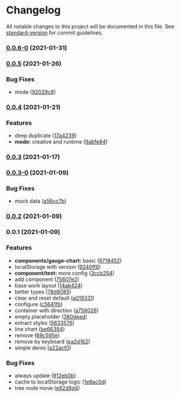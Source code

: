 # Changelog

All notable changes to this project will be documented in this file. See [standard-version](https://github.com/conventional-changelog/standard-version) for commit guidelines.

### [0.0.6-0](https://github.com/Aysnine/rc-dynamic/compare/v0.0.5...v0.0.6-0) (2021-01-31)

### [0.0.5](https://github.com/Aysnine/rc-dynamic/compare/v0.0.4...v0.0.5) (2021-01-26)


### Bug Fixes

* mode ([92029c8](https://github.com/Aysnine/rc-dynamic/commit/92029c86ef1669637aef610b65c781e1d3c3e376))

### [0.0.4](https://github.com/Aysnine/rc-dynamic/compare/v0.0.3...v0.0.4) (2021-01-21)


### Features

* deep duplicate ([17a4239](https://github.com/Aysnine/rc-dynamic/commit/17a4239e977bc1110681c2112acfc1e853e36109))
* **mode:** creative and runtime ([9abfe84](https://github.com/Aysnine/rc-dynamic/commit/9abfe8403cd28e98fa23cffff953203514587630))

### [0.0.3](https://github.com/Aysnine/rc-dynamic/compare/v0.0.3-0...v0.0.3) (2021-01-17)

### [0.0.3-0](https://github.com/Aysnine/rc-dynamic/compare/v0.0.2...v0.0.3-0) (2021-01-09)


### Bug Fixes

* mock data ([a56cc7b](https://github.com/Aysnine/rc-dynamic/commit/a56cc7bcd2037cb08d41091bdecf5f7f017af307))

### [0.0.2](https://github.com/Aysnine/rc-dynamic/compare/v0.0.1...v0.0.2) (2021-01-09)

### 0.0.1 (2021-01-09)


### Features

* **components/gauge-chart:** basic ([9718452](https://github.com/Aysnine/rc-dynamic/commit/9718452137f6714df79f89f693fbf9c535770d93))
* localStorage with version ([9240ff8](https://github.com/Aysnine/rc-dynamic/commit/9240ff864fef5e92bf087af5087ebef16d9dfb00))
* **component/text:** more config ([3ccb254](https://github.com/Aysnine/rc-dynamic/commit/3ccb2541de7985492d368f9c5bbf03caaac36d90))
* add component ([75607e2](https://github.com/Aysnine/rc-dynamic/commit/75607e212bdc25ff982b2bb986cc25f80a7e76fa))
* base work layout ([14ab424](https://github.com/Aysnine/rc-dynamic/commit/14ab424e31dd566c0ca165f30f526d84df3d7df2))
* better types ([78d8085](https://github.com/Aysnine/rc-dynamic/commit/78d80856d356e895e17c5e2cf1a678e0da7352de))
* clear and reset default ([a019331](https://github.com/Aysnine/rc-dynamic/commit/a0193310a997547be08ca98f3e46b79e170c6232))
* configure ([c5641fb](https://github.com/Aysnine/rc-dynamic/commit/c5641fb6367a8da577860851d360a186602a2dd4))
* container with direction ([a758026](https://github.com/Aysnine/rc-dynamic/commit/a7580267a1f90b4a43f3c1c23acb1c10b55aefa2))
* empty placeholder ([360deed](https://github.com/Aysnine/rc-dynamic/commit/360deedcf0f107d6e63f1efddedf2204763493d8))
* extract styles ([5633576](https://github.com/Aysnine/rc-dynamic/commit/56335764fd0beaf7ed44145d1b274620021c95e3))
* line chart ([be66394](https://github.com/Aysnine/rc-dynamic/commit/be66394ebe4d0cb930f7f6216a1810ba839a85e8))
* remove ([69c595e](https://github.com/Aysnine/rc-dynamic/commit/69c595eb4d33d0e15e7b2afcf96f7fee3f8b3157))
* remove by keyboard ([ea2d162](https://github.com/Aysnine/rc-dynamic/commit/ea2d1620c707aaf8b19fb64315a43eb92685cbd0))
* simple demo ([a22acf0](https://github.com/Aysnine/rc-dynamic/commit/a22acf0f6d81963f50060207ffffaa50cee59ee7))


### Bug Fixes

* always update ([912eb0b](https://github.com/Aysnine/rc-dynamic/commit/912eb0b61ae0d9ee93f9e0a44d030ad5ec41ae0d))
* cache to localStorage logic ([1e8ac0d](https://github.com/Aysnine/rc-dynamic/commit/1e8ac0d634cfc0370e8e9819521a69dac752c0f9))
* tree node move ([e82d8d4](https://github.com/Aysnine/rc-dynamic/commit/e82d8d4b6d17215ef9c0d4f2834c7b12eea54883))
